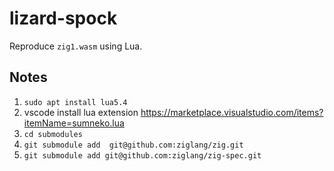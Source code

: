 # lizard-spock

Reproduce `zig1.wasm` using Lua.

## Notes

1. `sudo apt install lua5.4`
1. vscode install lua extension <https://marketplace.visualstudio.com/items?itemName=sumneko.lua>
1. `cd submodules`
1. `git submodule add  git@github.com:ziglang/zig.git`
1. `git submodule add git@github.com:ziglang/zig-spec.git`
